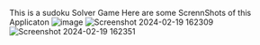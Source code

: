 This is a sudoku Solver Game 
Here are some ScrennShots of this Applicaton
![image](https://github.com/RishuRajvir/SUDOKU_SOLVER/assets/106235785/dc11aa85-4ab4-4743-b771-41ba5ded518a)
![Screenshot 2024-02-19 162309](https://github.com/RishuRajvir/SUDOKU_SOLVER/assets/106235785/473423a8-df24-4ed3-bd75-37a51e8ad7bb)
![Screenshot 2024-02-19 162351](https://github.com/RishuRajvir/SUDOKU_SOLVER/assets/106235785/a47bd7fd-1528-4e44-98b7-e91b7e035592)
